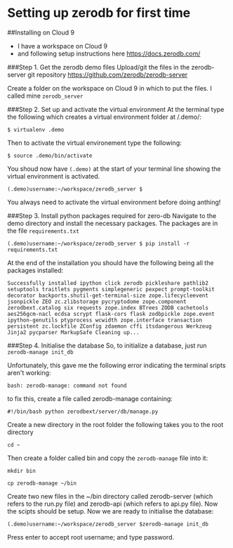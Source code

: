 # Setting up zerodb for first time

##Installing on Cloud 9
- I have a workspace on Cloud 9
- and following setup instructions here https://docs.zerodb.com/

###Step 1. Get the zerodb demo files
Upload/git the files in the zerodb-server git repository https://github.com/zerodb/zerodb-server

Create a folder on the workspace on Cloud 9 in which to put the files. I called mine `zerodb_server`

###Step 2. Set up and activate the virtual environment
At the terminal type the following which creates a virtual environment folder at /.demo/:

`$ virtualenv .demo`

Then to activate the virtual environement type the following:

`$ source .demo/bin/activate`

You shoud now have `(.demo)` at the start of your terminal line showing the virtual environment is activated. 

`(.demo)username:~/workspace/zerodb_server $`

You always need to activate the virtual environment before doing anthing!

###Step 3. Install python packages required for zero-db
Navigate to the demo directory and install the necessary packages. The packages are in the file `requirements.txt`

`(.demo)username:~/workspace/zerodb_server $ pip install -r requirements.txt`

At the end of the installation you should have the following being all the packages installed:

`Successfully installed ipython click zerodb pickleshare pathlib2 setuptools traitlets pygments simplegeneric pexpect prompt-toolkit decorator backports.shutil-get-terminal-size zope.lifecycleevent jsonpickle ZEO zc.zlibstorage pycryptodome zope.component zerodbext.catalog six requests zope.index BTrees ZODB cachetools aes256gcm-nacl ecdsa scrypt flask-cors flask zodbpickle zope.event ipython-genutils ptyprocess wcwidth zope.interface transaction persistent zc.lockfile ZConfig zdaemon cffi itsdangerous Werkzeug Jinja2 pycparser MarkupSafe
Cleaning up...`

###Step 4. Initialise the database
So, to initialize a database, just run `zerodb-manage init_db`

Unfortunately, this gave me the following error indicating the terminal sripts aren't working:

`bash: zerodb-manage: command not found`

to fix this, create a file called zerodb-manage containing:

`#!/bin/bash
python zerodbext/server/db/manage.py`

Create a new directory in the root folder the following takes you to the root directory

`cd ~`

Then create a folder called bin and copy the `zerodb-manage` file into it:

`mkdir bin`

`cp zerodb-manage ~/bin`

Create two new files in the ~/bin directory called zerodb-server (which refers to the run.py file) and zerodb-api (which refers to api.py file). Now the scipts should be setup. Now we are ready to initialise the database:

`(.demo)username:~/workspace/zerodb_server $zerodb-manage init_db`

Press enter to accept root username; and type password.







